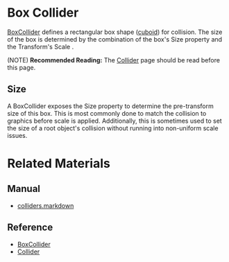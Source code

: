 # Box Collider
[BoxCollider](https://github.com/PlasmaEngine/PlasmaDocs/tree/master/docs/C%2B%2B/code_reference/class_reference/boxcollider.markdown) defines a rectangular box shape ([cuboid](https://en.wikipedia.org/wiki/Cuboid )) for collision. The size of the box is determined by the combination of the box's Size  property and the Transform's Scale .

(NOTE) **Recommended Reading:** The [Collider](https://plasmaengine.github.io/PlasmaDocs/Plasma1/Editor/physics/colliders.markdown) page should be read before this page.

## Size
A BoxCollider exposes the Size  property to determine the pre-transform size of this box. This is most commonly done to match the collision to graphics before scale is applied. Additionally, this is sometimes used to set the size of a root object's collision without running into non-uniform scale issues.

# Related Materials
## Manual
- [colliders.markdown](https://plasmaengine.github.io/PlasmaDocs/Plasma1/Editor/physics/colliders.markdown)

## Reference
- [BoxCollider](https://github.com/PlasmaEngine/PlasmaDocs/tree/master/docs/C%2B%2B/code_reference/class_reference/boxcollider.markdown)
- [Collider](https://github.com/PlasmaEngine/PlasmaDocs/tree/master/docs/C%2B%2B/code_reference/class_reference/collider.markdown) 

 